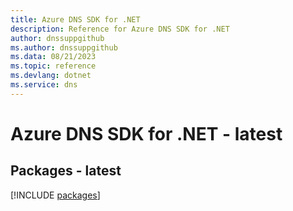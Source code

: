 ```yaml
---
title: Azure DNS SDK for .NET
description: Reference for Azure DNS SDK for .NET
author: dnssuppgithub
ms.author: dnssuppgithub
ms.data: 08/21/2023
ms.topic: reference
ms.devlang: dotnet
ms.service: dns
---
```

# Azure DNS SDK for .NET - latest
## Packages - latest
[!INCLUDE [packages](dns-index.md)]